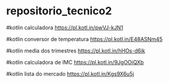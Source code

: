 
# repositorio_tecnico2

#kotlin calculadora https://pl.kotl.in/pwVJ-kJN1

#kotlin conversor de temperatura https://pl.kotl.in/E48ASNm45

#kotlin media dos trimestres https://pl.kotl.in/hHOs-d6ik

#kotlin calculadora de IMC https://pl.kotl.in/9JgOOiQXb

#kotlin lista do mercado https://pl.kotl.in/Kgs9X6u5j

